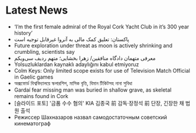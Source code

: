 # Latest News
-  ‘I’m the first female admiral of the Royal Cork Yacht Club in it’s 300 year history’
-  پاکستان: تعلیق کمک مالی به آنروا غیرقابل توجیه است
-  Future exploration under threat as moon is actively shrinking and crumbling, scientists say
-  معرفی متهمان دادگاه منافقین/ زهرا بخشایی؛ متهم ردیف سی‌ویکم
-  Yolsuzluklardan kaynaklı adaylığını kabul etmiyoruz
-  Colm Keys: Only limited scope exists for use of Television Match Official in Gaelic games
-  অক্সফোর্ড বিশ্ববিদ্যালয়ে স্কলারশিপ, মাসিক বৃত্তি, বিমান টিকিটসহ নানা সুবিধা
-  Gardaí fear missing man was buried in shallow grave, as skeletal remains found in Cork
-  [슬라이드 포토] '금품 수수 혐의' KIA 김종국 前 감독·장정석 前 단장, 긴장한 채 법원 출석
-  Режиссер Шахназаров назвал самодостаточным советский кинематограф
